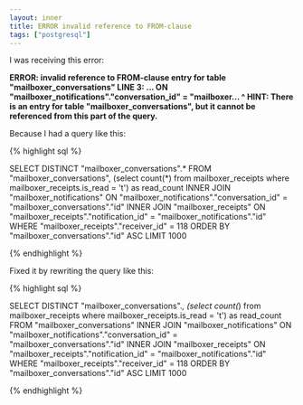 ```yaml
---
layout: inner
title: ERROR invalid reference to FROM-clause
tags: ["postgresql"]
---
```

I was receiving this error:

**ERROR:  invalid reference to FROM-clause entry for table "mailboxer_conversations"
LINE 3: ... ON "mailboxer_notifications"."conversation_id" = "mailboxer...
                                                             ^
HINT:  There is an entry for table "mailboxer_conversations", but it cannot be referenced from this part of the query.**

Because I had a query like this:

{% highlight sql %}

SELECT  DISTINCT "mailboxer_conversations".* FROM "mailboxer_conversations",
(select count(*) from mailboxer_receipts where mailboxer_receipts.is_read = 't') as read_count
INNER JOIN "mailboxer_notifications" ON "mailboxer_notifications"."conversation_id" = "mailboxer_conversations"."id"
INNER JOIN "mailboxer_receipts" ON "mailboxer_receipts"."notification_id" = "mailboxer_notifications"."id"
WHERE "mailboxer_receipts"."receiver_id" = 118
ORDER BY "mailboxer_conversations"."id" ASC LIMIT 1000

{% endhighlight %}

Fixed it by rewriting the query like this:

{% highlight sql %}

SELECT  DISTINCT "mailboxer_conversations".*,
(select count(*) from mailboxer_receipts where mailboxer_receipts.is_read = 't') as read_count
FROM "mailboxer_conversations"
INNER JOIN "mailboxer_notifications" ON "mailboxer_notifications"."conversation_id" = "mailboxer_conversations"."id"
INNER JOIN "mailboxer_receipts" ON "mailboxer_receipts"."notification_id" = "mailboxer_notifications"."id"
WHERE "mailboxer_receipts"."receiver_id" = 118
ORDER BY "mailboxer_conversations"."id" ASC LIMIT 1000

{% endhighlight %}
